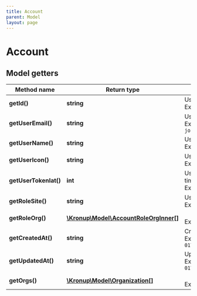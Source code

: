 ```yaml
---
title: Account
parent: Model
layout: page
---
```


# Account

## Model getters

Method name | Return type | Description | Notes
------------ | ------------- | ------------- | -------------
**getId()** | **string** | User ID <br>Example: `user-id-***` | [optional]
**getUserEmail()** | **string** | User e-mail address <br>Example: `john@example.com` | [optional]
**getUserName()** | **string** | User name <br>Example: `John Doe` | [optional]
**getUserIcon()** | **string** | User icon URL <br>Example: `https://***` | [optional]
**getUserTokenIat()** | **int** | User token creation timestamp <br>Example: `1663663000` | [optional]
**getRoleSite()** | **string** | User site role <br>Example: `null` | [optional]
**getRoleOrg()** | [**\Kronup\Model\AccountRoleOrgInner[]**](../AccountRoleOrgInner) |  <br>Example: `null` | [optional]
**getCreatedAt()** | **string** | Created timestamp <br>Example: `2001-01-01T08:08:08.000+00:00` | [optional]
**getUpdatedAt()** | **string** | Updated timestamp <br>Example: `2001-01-01T08:08:08.000+00:00` | [optional]
**getOrgs()** | [**\Kronup\Model\Organization[]**](../Organization) |  <br>Example: `null` | [optional]


